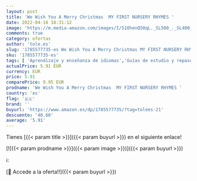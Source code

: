 ```yaml
---
layout: post
title: 'We Wish You A Merry Christmas  MY FIRST NURSERY RHYMES '
date: 2022-04-18 18:31:12
image: 'https://m.media-amazon.com/images/I/51OhenQ50qL._SL500_._SL400_.jpg'
comments: true
category: ofertas
author: 'tole.es'
slug: '1785577735-es We Wish You A Merry Christmas MY FIRST NURSERY RHYMES'
sku: '1785577735-es'
tags: [ 'Aprendizaje y enseñanza de idiomas','Guías de estudio y repaso','Lengua, lingüística y redacción','Libros','christmas','🇪🇸', ]
actualPrice: 5.91 EUR
currency: EUR
price: 5.91
comparePrice: 9.95 EUR
prodname: 'We Wish You A Merry Christmas  MY FIRST NURSERY RHYMES '
country: 'es'
flag: '🇪🇸'
brand: ''
buyurl: 'https://www.amazon.es/dp/1785577735/?tag=tolees-21'
descuento: '40.60'
average: '5.91'
---
```


Tienes [{{< param title >}}]({{< param buyurl >}}) en el siguiente enlace!

[![{{< param prodname >}}]({{< param image >}})]({{< param buyurl >}})

ℹ️:


[🛒 Accede a la oferta!!]({{< param buyurl >}})
